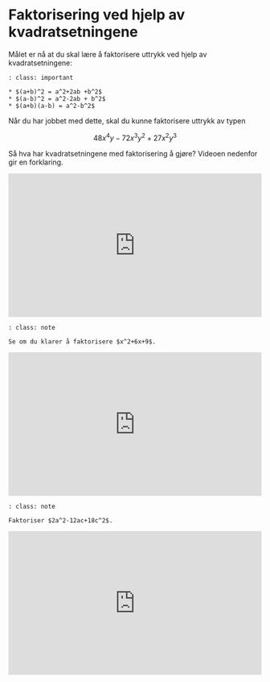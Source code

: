 # Faktorisering ved hjelp av kvadratsetningene

Målet er nå at du skal lære å faktorisere uttrykk ved hjelp av kvadratsetningene:


```{admonition} De tre Kvadratsetningene
: class: important

* $(a+b)^2 = a^2+2ab +b^2$
* $(a-b)^2 = a^2-2ab + b^2$
* $(a+b)(a-b) = a^2-b^2$
```

Når du har jobbet med dette, skal du kunne faktorisere uttrykk av typen

$$ 48x^4y-72x^3y^2+27x^2y^3$$


Så hva har kvadratsetningene med faktorisering å gjøre? Videoen nedenfor gir en forklaring. 

<div style="padding:56.6% 0 0 0;position:relative;"><iframe src="https://player.vimeo.com/video/291465760?h=66c5dda422&title=0&byline=0&portrait=0" style="position:absolute;top:0;left:0;width:100%;height:100%;" frameborder="0" allow="autoplay; fullscreen; picture-in-picture" allowfullscreen></iframe></div><script src="https://player.vimeo.com/api/player.js"></script>


```{admonition} Oppgave 1
: class: note

Se om du klarer å faktorisere $x^2+6x+9$.

```

<div style="padding:56.6% 0 0 0;position:relative;"><iframe src="https://player.vimeo.com/video/291466511?h=52ca46ba70&title=0&byline=0&portrait=0" style="position:absolute;top:0;left:0;width:100%;height:100%;" frameborder="0" allow="autoplay; fullscreen; picture-in-picture" allowfullscreen></iframe></div><script src="https://player.vimeo.com/api/player.js"></script>


```{admonition} Oppgave 2
: class: note

Faktoriser $2a^2-12ac+18c^2$.
```

<div style="padding:56.6% 0 0 0;position:relative;"><iframe src="https://player.vimeo.com/video/291466887?h=ded6246839&title=0&byline=0&portrait=0" style="position:absolute;top:0;left:0;width:100%;height:100%;" frameborder="0" allow="autoplay; fullscreen; picture-in-picture" allowfullscreen></iframe></div><script src="https://player.vimeo.com/api/player.js"></script>